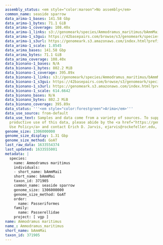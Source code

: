 ```yaml
---
assembly_status: <em style="color:maroon">No assembly</em>
common_name: seaside sparrow
data_arima-1_bases: 141.58 Gbp
data_arima-1_bytes: 71.1 GiB
data_arima-1_coverage: 108.40x
data_arima-1_links: s3://genomeark/species/Ammodramus_maritimus/bAmmMai1/genomic_data/arima/<br>
data_arima-1_s3gui: https://42basepairs.com/browse/s3/genomeark/species/Ammodramus_maritimus/bAmmMai1/genomic_data/arima/
data_arima-1_s3url: https://genomeark.s3.amazonaws.com/index.html?prefix=species/Ammodramus_maritimus/bAmmMai1/genomic_data/arima/
data_arima-1_scale: 1.8545
data_arima_bases: 141.58 Gbp
data_arima_bytes: 71.1 GiB
data_arima_coverage: 108.40x
data_bionano-1_bases: N/A
data_bionano-1_bytes: 802.2 MiB
data_bionano-1_coverage: 395.89x
data_bionano-1_links: s3://genomeark/species/Ammodramus_maritimus/bAmmMai1/genomic_data/bionano/<br>
data_bionano-1_s3gui: https://42basepairs.com/browse/s3/genomeark/species/Ammodramus_maritimus/bAmmMai1/genomic_data/bionano/
data_bionano-1_s3url: https://genomeark.s3.amazonaws.com/index.html?prefix=species/Ammodramus_maritimus/bAmmMai1/genomic_data/bionano/
data_bionano-1_scale: 614.6642
data_bionano_bases: N/A
data_bionano_bytes: 802.2 MiB
data_bionano_coverage: 395.89x
data_status: '''<em style="color:forestgreen">Arima</em>'''
data_use_source: from-default
data_use_text: Samples and data come from a variety of sources. To support fair and
  productive use of this data, please abide by the <a href="https://genome10k.soe.ucsc.edu/data-use-policies/">Data
  Use Policy</a> and contact Erich D. Jarvis, ejarvis@rockefeller.edu, with any questions.
genome_size: 1306000000
genome_size_display: 1.31 Gbp
genome_size_method: GoAT
last_raw_data: 1633554374
last_updated: 1633555001
metadata: |
  species:
    name: Ammodramus maritimus
    individuals:
    - short_name: bAmmMai1
    short_name: bAmmMai
    taxon_id: 371905
    common_name: seaside sparrow
    genome_size: 1306000000
    genome_size_method: GoAT
    order:
      name: Passeriformes
    family:
      name: Passerellidae
    project: [ vgp ]
name: Ammodramus maritimus
name_: Ammodramus_maritimus
short_name: bAmmMai
taxon_id: 371905
---
```

